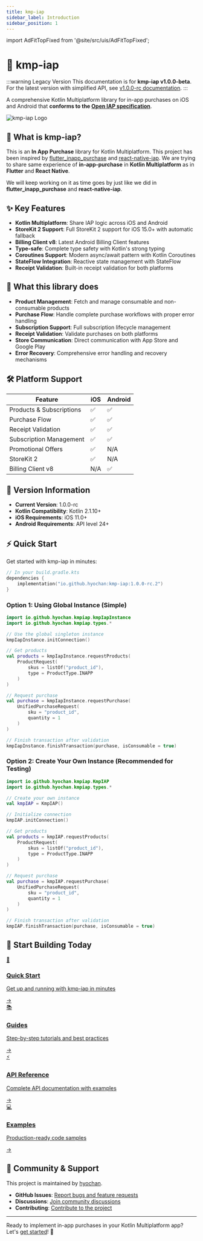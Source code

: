 ```yaml
---
title: kmp-iap
sidebar_label: Introduction
sidebar_position: 1
---
```


import AdFitTopFixed from '@site/src/uis/AdFitTopFixed';

# 🛒 kmp-iap

<AdFitTopFixed />

:::warning Legacy Version
This documentation is for **kmp-iap v1.0.0-beta**. For the latest version with simplified API, see [v1.0.0-rc documentation](/).
:::

A comprehensive Kotlin Multiplatform library for in-app purchases on iOS and Android that **conforms to the [Open IAP specification](https://openiap.dev)**.

<div style={{textAlign: 'center', margin: '2rem 0'}}>
  <img src="/img/logo.png" alt="kmp-iap Logo" style={{maxWidth: '100%', height: 'auto'}} />
</div>

## 🚀 What is kmp-iap?

This is an **In App Purchase** library for Kotlin Multiplatform. This project has been inspired by [flutter_inapp_purchase](https://github.com/hyochan/flutter_inapp_purchase) and [react-native-iap](https://github.com/hyochan/react-native-iap). We are trying to share same experience of **in-app-purchase** in **Kotlin Multiplatform** as in **Flutter** and **React Native**.

We will keep working on it as time goes by just like we did in **flutter_inapp_purchase** and **react-native-iap**.

## ✨ Key Features

- **Kotlin Multiplatform**: Share IAP logic across iOS and Android
- **StoreKit 2 Support**: Full StoreKit 2 support for iOS 15.0+ with automatic fallback
- **Billing Client v8**: Latest Android Billing Client features
- **Type-safe**: Complete type safety with Kotlin's strong typing
- **Coroutines Support**: Modern async/await pattern with Kotlin Coroutines
- **StateFlow Integration**: Reactive state management with StateFlow
- **Receipt Validation**: Built-in receipt validation for both platforms

## 🎯 What this library does

- **Product Management**: Fetch and manage consumable and non-consumable products
- **Purchase Flow**: Handle complete purchase workflows with proper error handling
- **Subscription Support**: Full subscription lifecycle management
- **Receipt Validation**: Validate purchases on both platforms
- **Store Communication**: Direct communication with App Store and Google Play
- **Error Recovery**: Comprehensive error handling and recovery mechanisms

## 🛠️ Platform Support

| Feature                  | iOS | Android |
| ------------------------ | --- | ------- |
| Products & Subscriptions | ✅  | ✅      |
| Purchase Flow            | ✅  | ✅      |
| Receipt Validation       | ✅  | ✅      |
| Subscription Management  | ✅  | ✅      |
| Promotional Offers       | ✅  | N/A     |
| StoreKit 2               | ✅  | N/A     |
| Billing Client v8        | N/A | ✅      |

## 🔄 Version Information

- **Current Version**: 1.0.0-rc
- **Kotlin Compatibility**: Kotlin 2.1.10+
- **iOS Requirements**: iOS 11.0+
- **Android Requirements**: API level 24+

## ⚡ Quick Start

Get started with kmp-iap in minutes:

```kotlin
// In your build.gradle.kts
dependencies {
    implementation("io.github.hyochan:kmp-iap:1.0.0-rc.2")
}
```

### Option 1: Using Global Instance (Simple)

```kotlin
import io.github.hyochan.kmpiap.kmpIapInstance
import io.github.hyochan.kmpiap.types.*

// Use the global singleton instance
kmpIapInstance.initConnection()

// Get products
val products = kmpIapInstance.requestProducts(
    ProductRequest(
        skus = listOf("product_id"),
        type = ProductType.INAPP
    )
)

// Request purchase
val purchase = kmpIapInstance.requestPurchase(
    UnifiedPurchaseRequest(
        sku = "product_id",
        quantity = 1
    )
)

// Finish transaction after validation
kmpIapInstance.finishTransaction(purchase, isConsumable = true)
```

### Option 2: Create Your Own Instance (Recommended for Testing)

```kotlin
import io.github.hyochan.kmpiap.KmpIAP
import io.github.hyochan.kmpiap.types.*

// Create your own instance
val kmpIAP = KmpIAP()

// Initialize connection
kmpIAP.initConnection()

// Get products
val products = kmpIAP.requestProducts(
    ProductRequest(
        skus = listOf("product_id"),
        type = ProductType.INAPP
    )
)

// Request purchase
val purchase = kmpIAP.requestPurchase(
    UnifiedPurchaseRequest(
        sku = "product_id",
        quantity = 1
    )
)

// Finish transaction after validation
kmpIAP.finishTransaction(purchase, isConsumable = true)
```

## 🚀 Start Building Today

<div className="next-steps-grid-intro">
  <a href="/docs/getting-started/installation" className="next-step-card-intro gradient-purple">
    <div className="next-step-icon-intro">🚀</div>
    <h3 className="next-step-title-intro">Quick Start</h3>
    <p className="next-step-desc-intro">Get up and running with kmp-iap in minutes</p>
    <span className="next-step-arrow-intro">→</span>
  </a>
  
  <a href="/docs/guides/purchases" className="next-step-card-intro gradient-pink">
    <div className="next-step-icon-intro">📚</div>
    <h3 className="next-step-title-intro">Guides</h3>
    <p className="next-step-desc-intro">Step-by-step tutorials and best practices</p>
    <span className="next-step-arrow-intro">→</span>
  </a>
  
  <a href="/docs/api" className="next-step-card-intro gradient-blue">
    <div className="next-step-icon-intro">⚡</div>
    <h3 className="next-step-title-intro">API Reference</h3>
    <p className="next-step-desc-intro">Complete API documentation with examples</p>
    <span className="next-step-arrow-intro">→</span>
  </a>
  
  <a href="/docs/examples/basic-store" className="next-step-card-intro gradient-green">
    <div className="next-step-icon-intro">💻</div>
    <h3 className="next-step-title-intro">Examples</h3>
    <p className="next-step-desc-intro">Production-ready code samples</p>
    <span className="next-step-arrow-intro">→</span>
  </a>
</div>

<style>{`
  .next-steps-grid-intro {
    display: grid;
    grid-template-columns: repeat(auto-fit, minmax(250px, 1fr));
    gap: 1.5rem;
    margin: 2rem 0;
  }
  
  .next-step-card-intro {
    display: block;
    padding: 2rem;
    border-radius: 12px;
    color: white;
    text-decoration: none;
    transition: transform 0.3s ease, box-shadow 0.3s ease;
    position: relative;
    overflow: hidden;
  }
  
  /* Light mode gradients */
  .gradient-purple {
    background: linear-gradient(135deg, #667eea 0%, #764ba2 100%);
    box-shadow: 0 4px 12px rgba(102, 126, 234, 0.3);
  }
  
  .gradient-pink {
    background: linear-gradient(135deg, #f093fb 0%, #f5576c 100%);
    box-shadow: 0 4px 12px rgba(240, 147, 251, 0.3);
  }
  
  .gradient-blue {
    background: linear-gradient(135deg, #4facfe 0%, #00f2fe 100%);
    box-shadow: 0 4px 12px rgba(79, 172, 254, 0.3);
  }
  
  .gradient-green {
    background: linear-gradient(135deg, #43e97b 0%, #38f9d7 100%);
    box-shadow: 0 4px 12px rgba(67, 233, 123, 0.3);
  }
  
  /* Dark mode - much darker backgrounds with subtle gradients */
  [data-theme='dark'] .gradient-purple {
    background: linear-gradient(135deg, #4a3d7a 0%, #5a4685 100%);
    box-shadow: 0 4px 12px rgba(74, 61, 122, 0.3);
    border: 1px solid rgba(139, 159, 232, 0.3);
  }
  
  [data-theme='dark'] .gradient-pink {
    background: linear-gradient(135deg, #7a3d6b 0%, #85465f 100%);
    box-shadow: 0 4px 12px rgba(122, 61, 107, 0.3);
    border: 1px solid rgba(244, 176, 250, 0.3);
  }
  
  [data-theme='dark'] .gradient-blue {
    background: linear-gradient(135deg, #3d5a7a 0%, #466685 100%);
    box-shadow: 0 4px 12px rgba(61, 90, 122, 0.3);
    border: 1px solid rgba(127, 195, 254, 0.3);
  }
  
  [data-theme='dark'] .gradient-green {
    background: linear-gradient(135deg, #3d7a5a 0%, #468566 100%);
    box-shadow: 0 4px 12px rgba(61, 122, 90, 0.3);
    border: 1px solid rgba(111, 238, 159, 0.3);
  }
  
  .next-step-card-intro:hover {
    transform: translateY(-8px);
    text-decoration: none;
  }
  
  .next-step-card-intro:hover {
    box-shadow: 0 12px 24px rgba(0, 0, 0, 0.2) !important;
  }
  
  [data-theme='dark'] .next-step-card-intro:hover {
    box-shadow: 0 12px 24px rgba(0, 0, 0, 0.6) !important;
    border: 1px solid rgba(255, 255, 255, 0.2) !important;
  }
  
  .next-step-icon-intro {
    font-size: 3rem;
    margin-bottom: 1rem;
    filter: drop-shadow(0 2px 4px rgba(0,0,0,0.2));
  }
  
  .next-step-title-intro {
    font-size: 1.5rem;
    font-weight: 700;
    margin-bottom: 0.5rem;
    color: white !important;
  }
  
  /* Dark mode - high contrast white text */
  [data-theme='dark'] .next-step-title-intro {
    color: #ffffff !important;
    text-shadow: 0 2px 4px rgba(0,0,0,0.8);
    font-weight: 800;
  }
  
  .next-step-desc-intro {
    font-size: 1rem;
    opacity: 0.95;
    margin-bottom: 1rem;
    color: white !important;
    line-height: 1.5;
  }
  
  /* Dark mode - high contrast white text for description */
  [data-theme='dark'] .next-step-desc-intro {
    color: #f0f0f0 !important;
    opacity: 1;
    text-shadow: 0 1px 3px rgba(0,0,0,0.6);
    font-weight: 500;
  }
  
  .next-step-arrow-intro {
    font-size: 1.25rem;
    font-weight: 700;
    color: white !important;
  }
  
  /* Dark mode - high contrast white arrow */
  [data-theme='dark'] .next-step-arrow-intro {
    color: #ffffff !important;
    text-shadow: 0 2px 4px rgba(0,0,0,0.8);
    font-weight: 800;
  }
  
  /* Force white text on all child elements in dark mode */
  [data-theme='dark'] .next-step-card-intro * {
    color: white !important;
  }
  
  /* Ensure links don't change color on hover */
  .next-step-card-intro:hover .next-step-title-intro,
  .next-step-card-intro:hover .next-step-desc-intro,
  .next-step-card-intro:hover .next-step-arrow-intro {
    color: white !important;
  }
`}</style>

## 🤝 Community & Support

This project is maintained by [hyochan](https://github.com/hyochan).

- **GitHub Issues**: [Report bugs and feature requests](https://github.com/hyochan/kmp-iap/issues)
- **Discussions**: [Join community discussions](https://github.com/hyochan/kmp-iap/discussions)
- **Contributing**: [Contribute to the project](https://github.com/hyochan/kmp-iap/blob/main/CONTRIBUTING.md)

---

Ready to implement in-app purchases in your Kotlin Multiplatform app? Let's [get started](/docs/getting-started/installation)! 🚀
